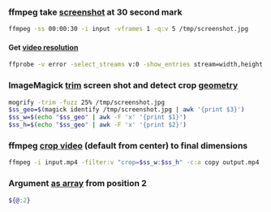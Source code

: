 ### ffmpeg take [screenshot] at 30 second mark
```bash
ffmpeg -ss 00:00:30 -i input -vframes 1 -q:v 5 /tmp/screenshot.jpg
```
#### Get [video resolution]
```bash
ffprobe -v error -select_streams v:0 -show_entries stream=width,height -of csv=s=x:p=0 input.mp4
```
### ImageMagick [trim] screen shot and detect crop [geometry]
```bash
mogrify -trim -fuzz 25% /tmp/screenshot.jpg
$ss_geo=$(magick identify /tmp/screenshot.jpg | awk '{print $3}')
$ss_w=$(echo "$ss_geo" | awk -F 'x' '{print $1}')
$ss_h=$(echo "$ss_geo" | awk -F 'x' '{print $2}')
```
### ffmpeg [crop video] (default from center) to final dimensions
```bash
ffmpeg -i input.mp4 -filter:v "crop=$ss_w:$ss_h" -c:a copy output.mp4
```
### Argument [as array] from position 2
```bash
${@:2}
```

[screenshot]:https://trac.ffmpeg.org/wiki/Create%20a%20thumbnail%20image%20every%20X%20seconds%20of%20the%20video
[video resolution]:https://trac.ffmpeg.org/wiki/FFprobeTips
[trim]:http://www.imagemagick.org/Usage/crop/#trim_fuzz
[geometry]:https://imagemagick.org/script/identify.php
[crop video]:https://video.stackexchange.com/questions/4563/how-can-i-crop-a-video-with-ffmpeg
[as array]:https://wiki.bash-hackers.org/scripting/posparams#mass_usage
